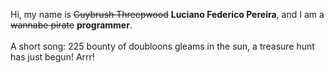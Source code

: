 Hi, my name is ~~Guybrush Threepwood~~ **Luciano Federico Pereira**, and I am a ~~wannabe pirate~~ **programmer**.<br><br>A short song: 225 bounty of doubloons gleams in the sun, a treasure hunt has just begun! Arrr!
